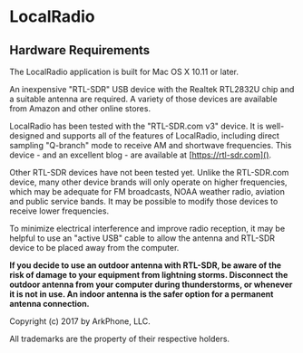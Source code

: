 
# LocalRadio

## Hardware Requirements

The LocalRadio application is built for Mac OS X 10.11 or later.

An inexpensive "RTL-SDR" USB device with the Realtek RTL2832U chip and a suitable antenna are required.  A variety of those devices are available from Amazon and other online stores.

LocalRadio has been tested with the "RTL-SDR.com v3" device.  It is well-designed and supports all of the features of LocalRadio, including direct sampling "Q-branch" mode to receive AM and shortwave frequencies.  This device - and an excellent blog - are available at [https://rtl-sdr.com]().  

Other RTL-SDR devices have not been tested yet.  Unlike the RTL-SDR.com device, many other device brands will only operate on higher frequencies, which may be adequate for FM broadcasts, NOAA weather radio, aviation and public service bands.  It may be possible to modify those devices to receive lower frequencies.

To minimize electrical interference and improve radio reception, it may be helpful to use an "active USB" cable to allow the antenna and RTL-SDR device to be placed away from the computer.

**If you decide to use an outdoor antenna with RTL-SDR, be aware of the risk of damage to your equipment from lightning storms.  Disconnect the outdoor antenna from your computer during thunderstorms, or whenever it is not in use.  An indoor antenna is the safer option for a permanent antenna connection.**

Copyright (c) 2017 by ArkPhone, LLC.

All trademarks are the property of their respective holders.
